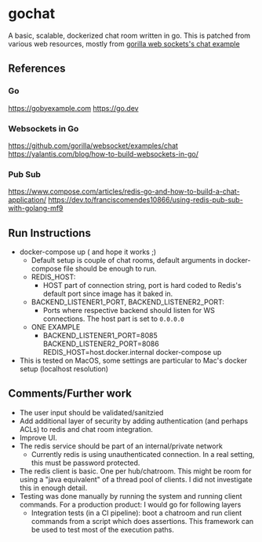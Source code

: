 # gochat
A basic, scalable, dockerized chat room written in go. This is patched from various
web resources, mostly from [gorilla web sockets's chat example](https://github.com/gorilla/websocket/examples/chat)


## References
### Go
https://gobyexample.com
https://go.dev

### Websockets in Go
https://github.com/gorilla/websocket/examples/chat
https://yalantis.com/blog/how-to-build-websockets-in-go/

### Pub Sub
https://www.compose.com/articles/redis-go-and-how-to-build-a-chat-application/
https://dev.to/franciscomendes10866/using-redis-pub-sub-with-golang-mf9


## Run Instructions
- docker-compose up ( and hope it works ;)
  - Default setup is couple of chat rooms, default arguments in docker-compose file should be enough to run.
  - REDIS_HOST: 
    - HOST part of connection string, port is hard coded to Redis's default port since image has it baked in.  
  - BACKEND_LISTENER1_PORT, BACKEND_LISTENER2_PORT:
    - Ports where respective backend should listen for WS connections. The host part is set to `0.0.0.0`
  - ONE EXAMPLE
    - BACKEND_LISTENER1_PORT=8085 BACKEND_LISTENER2_PORT=8086 REDIS_HOST=host.docker.internal docker-compose up
- This is tested on MacOS, some settings are particular to Mac's docker setup (localhost resolution)

## Comments/Further work
- The user input should be validated/sanitzied
- Add additional layer of security by adding authentication (and perhaps ACLs) to redis and chat room integration.
- Improve UI.
- The redis service should be part of an internal/private network
  - Currently redis is using unauthenticated connection. In a real setting, this must be password protected.
- The redis client is basic. One per hub/chatroom. This might be room for using a "java equivalent" of a thread pool of 
clients. I did not investigate this in enough detail.
- Testing was done manually by running the system and running client commands. For a production product: I would go for 
following layers
  - Integration tests (in a CI pipeline): boot a chatroom and run client commands from a script which does assertions. 
This framework can be used to test most of the execution paths.